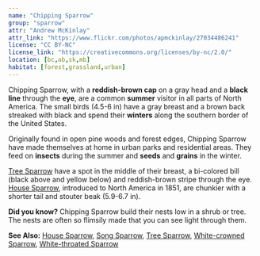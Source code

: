 ```yaml
---
name: "Chipping Sparrow"
group: "sparrow"
attr: "Andrew McKinlay"
attr_link: "https://www.flickr.com/photos/apmckinlay/27034486241"
license: "CC BY-NC"
license_link: "https://creativecommons.org/licenses/by-nc/2.0/"
location: [bc,ab,sk,mb]
habitat: [forest,grassland,urban]
---
```

Chipping Sparrow, with a **reddish-brown cap** on a gray head and a **black line** through the **eye**, are a common **summer** visitor in all parts of North America. The small birds (4.5-6 in) have a gray breast and a brown back streaked with black and spend their **winters** along the southern border of the United States.

Originally found in open pine woods and forest edges, Chipping Sparrow have made themselves at home in urban parks and residential areas. They feed on **insects** during the summer and **seeds** and **grains** in the winter.

[Tree Sparrow](/birds/treespar) have a spot in the middle of their breast, a bi-colored bill (black above and yellow below) and reddish-brown stripe through the eye. [House Sparrow](/{{section}}/houspar), introduced to North America in 1851, are chunkier with a shorter tail and stouter beak (5.9-6.7 in).

**Did you know?** Chipping Sparrow build their nests low in a shrub or tree. The nests are often so flimsily made that you can see light through them.

<!-- generated, do not edit -->
**See Also:**
[House Sparrow](/birds/houspar),
[Song Sparrow](/birds/songspar),
[Tree Sparrow](/birds/treespar),
[White-crowned Sparrow](/birds/whitecspar),
[White-throated Sparrow](/birds/whitetspar)
